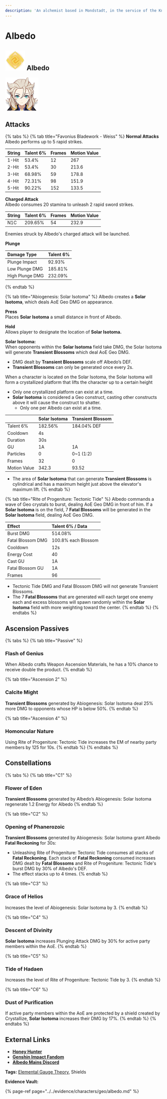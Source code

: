 ```yaml
---
description: 'An alchemist based in Mondstadt, in the service of the Knights of Favonius.'
---
```


# Albedo

## ![](../../.gitbook/assets/element_geo%20%281%29.png) Albedo

![](../../.gitbook/assets/albedo.png)

## **Attacks**

{% tabs %}
{% tab title="Favonius Bladework - Weiss" %}
**Normal Attacks**  
Albedo performs up to 5 rapid strikes.

| String | Talent 6% | Frames | Motion Value |
| :--- | :--- | :--- | :--- |
| 1-Hit | 53.4% | 12 | 267 |
| 2-Hit | 53.4% | 30 | 213.6 |
| 3-Hit | 68.98% | 59 | 178.8 |
| 4-Hit | 72.31% | 98 | 151.9 |
| 5-Hit | 90.22% | 152 | 133.5 |

**Charged Attack**  
Albedo consumes 20 stamina to unleash 2 rapid sword strikes.

| String | Talent 6% | Frames | Motion Value |
| :--- | :--- | :--- | :--- |
| N1C | 209.65% | 54 | 232.9 |

Enemies struck by Albedo's charged attack will be launched.

**Plunge**

| Damage Type | Talent 6% |
| :--- | :--- |
| Plunge Impact | 92.93% |
| Low Plunge DMG | 185.81% |
| High Plunge DMG | 232.09% |
{% endtab %}

{% tab title="Abiogenesis: Solar Isotoma" %}
Albedo creates a **Solar Isotoma**, which deals AoE Geo DMG on appearance.

**Press**  
Places **Solar Isotoma** a small distance in front of Albedo.

**Hold**  
Allows player to designate the location of **Solar Isotoma.**

**Solar Isotoma:**  
When opponents within the **Solar Isotoma** field take DMG, the Solar Isotoma will generate **Transient Blossoms** which deal AoE Geo DMG.

* DMG dealt by **Transient Blossoms** scale off Albedo’s DEF.
* **Transient Blossoms** can only be generated once every 2s.

When a character is located on the Solar Isotoma, the Solar Isotoma will form a crystallized platform that lifts the character up to a certain height

* Only one crystallized platform can exist at a time.
* **Solar Isotoma** is considered a Geo construct, casting other constructs above it will cause the construct to shatter.
  * Only one per Albedo can exist at a time.

|  | Solar Isotoma | Transient Blossom |
| :--- | :--- | :--- |
| Talent 6% | 182.56% | 184.04% DEF |
| Cooldown | 4s |  |
| Duration | 30s |  |
| GU | 1A | 1A |
| Particles | 0 | 0~1 \(1:2\) |
| Frames | 32 | 0 |
| Motion Value | 342.3 | 93.52 |

* The area of **Solar Isotoma** that can generate **Transient Blossoms** is cylindrical and has a maximum height just above the elevator's maximum lift. 
{% endtab %}

{% tab title="Rite of Progeniture: Tectonic Tide" %}
Albedo commands a wave of Geo crystals to burst, dealing AoE Geo DMG in front of him. If a **Solar Isotoma** is on the field, 7 **Fatal Blossoms** will be generated in the **Solar Isotoma** field, dealing AoE Geo DMG.

| Effect | Talent 6% / Data |
| :--- | :--- |
| Burst DMG | 514.08% |
| Fatal Blossom DMG | 100.8% each Blossom |
| Cooldown | 12s |
| Energy Cost | 40 |
| Cast GU | 1A |
| Fatal Blossom GU | 1A |
| Frames | 96 |

* Tectonic Tide DMG and Fatal Blossom DMG will not generate Transient Blossoms.
* The 7 **Fatal Blossoms** that are generated will each target one enemy each and excess blossoms will spawn randomly within the **Solar Isotoma** field with more weighting toward the center. 
{% endtab %}
{% endtabs %}

## **Ascension Passives**

{% tabs %}
{% tab title="Passive" %}
### Flash of Genius

When Albedo crafts Weapon Ascension Materials, he has a 10% chance to receive double the product.
{% endtab %}

{% tab title="Ascension 2" %}
### Calcite Might

**Transient Blossoms** generated by Abiogenesis: Solar Isotoma deal 25% more DMG to opponents whose HP is below 50%.
{% endtab %}

{% tab title="Ascension 4" %}
### Homoncular Nature

Using Rite of Progeniture: Tectonic Tide increases the EM of nearby party members by 125 for 10s.
{% endtab %}
{% endtabs %}

## Constellations

{% tabs %}
{% tab title="C1" %}
### Flower of Eden

**Transient Blossoms** generated by Albedo’s Abiogenesis: Solar Isotoma regenerate 1.2 Energy for Albedo
{% endtab %}

{% tab title="C2" %}
### Opening of Phanerozoic

**Transient Blossoms** generated by Abiogenesis: Solar Isotoma grant Albedo **Fatal Reckoning** for 30s:

* Unleashing Rite of Progeniture: Tectonic Tide consumes all stacks of **Fatal Reckoning**. Each stack of **Fatal Reckoning** consumed increases DMG dealt by **Fatal Blossoms** and Rite of Progeniture: Tectonic Tide's burst DMG by 30% of Albedo's DEF.
* The effect stacks up to 4 times.
{% endtab %}

{% tab title="C3" %}
### Grace of Helios

Increases the level of Abiogenesis: Solar Isotoma by 3.
{% endtab %}

{% tab title="C4" %}
### Descent of Divinity

**Solar Isotoma** increases Plunging Attack DMG by 30% for active party members within the AoE.
{% endtab %}

{% tab title="C5" %}
### **Tide of Hadaen**

Increases the level of Rite of Progeniture: Tectonic Tide by 3.
{% endtab %}

{% tab title="C6" %}
### Dust of Purification

If active party members within the AoE are protected by a shield created by Crystallize, **Solar Isotoma** increases their DMG by 17%.
{% endtab %}
{% endtabs %}

## **External Links**

* [**Honey Hunter**](https://genshin.honeyhunterworld.com/db/char/albedo/)
* [**Genshin Impact Fandom**](https://genshin-impact.fandom.com/wiki/Albedo)
* [**Albedo Mains Discord**](https://discord.gg/JKkam3umnn)

**Tags:** [Elemental Gauge Theory](https://library.keqingmains.com/mechanics/combat/elemental-reactions/elemental-gauge-theory), Shields

**Evidence Vault:**

{% page-ref page="../../evidence/characters/geo/albedo.md" %}

